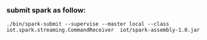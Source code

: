 ### submit spark as follow:
```
./bin/spark-submit --supervise --master local --class iot.spark.streaming.CommandReceiver  iot/spark-assembly-1.0.jar
```
